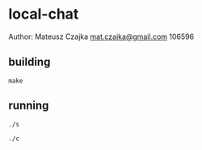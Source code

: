 # local-chat

Author: Mateusz Czajka <mat.czajka@gmail.com> 106596

## building

```
make
```

## running

```
./s
```

```
./c
```
